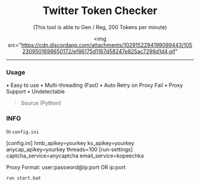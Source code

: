 <br/>
<div align="center">
  
  # Twitter Token Checker
  
  (This tool is able to Gen / Reg, 200 Tokens per minute)
  
<img src="https://cdn.discordapp.com/attachments/1029152294199099443/1052309501698650172/ef86175d1167d58247e825ac7299d1d4.gif"
 
</div>

--------------------------------------

### Usage


• Easy to use
• Multi-threading (Fast)
• Auto Retry on Proxy Fail
• Proxy Support
• Undetectable
>Source (Python)

### INFO

In ```config.ini```

[config.ini]
hmb_apikey=yourkey
ks_apikey=yourkey
anycap_apikey=yourkey
threads=100
[run-settings]
captcha_service=anycaptcha
email_service=kopeechka

Proxy Format: user:password@ip:port OR ip:port

```run start.bat```
